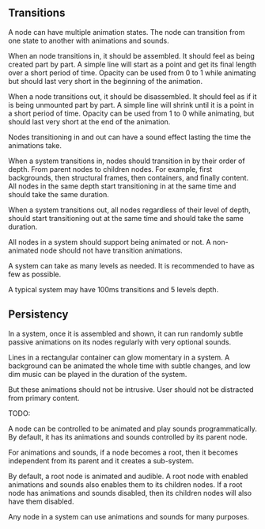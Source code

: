 ## Transitions

A node can have multiple animation states. The node can transition from one state
to another with animations and sounds.

When an node transitions in, it should be assembled. It should feel as being
created part by part. A simple line will start as a point and get its final length
over a short period of time. Opacity can be used from 0 to 1 while animating but
should last very short in the beginning of the animation.

When a node transitions out, it should be disassembled. It should feel as if it
is being unmounted part by part. A simple line will shrink until it is a point
in a short period of time. Opacity can be used from 1 to 0 while animating,
but should last very short at the end of the animation.

Nodes transitioning in and out can have a sound effect lasting the time the
animations take.

When a system transitions in, nodes should transition in by their order of
depth. From parent nodes to children nodes. For example, first backgrounds,
then structural frames, then containers, and finally content. All nodes in
the same depth start transitioning in at the same time and should take the
same duration.

When a system transitions out, all nodes regardless of their level of depth,
should start transitioning out at the same time and should take the same duration.

All nodes in a system should support being animated or not. A non-animated node
should not have transition animations.

A system can take as many levels as needed. It is recommended to have as few as
possible.

A typical system may have 100ms transitions and 5 levels depth.

## Persistency

In a system, once it is assembled and shown, it can run randomly subtle passive
animations on its nodes regularly with very optional sounds.

Lines in a rectangular container can glow momentary in a system. A background
can be animated the whole time with subtle changes, and low dim music can be
played in the duration of the system.

But these animations should not be intrusive. User should not be distracted from
primary content.

TODO:

A node can be controlled to be animated and play sounds programmatically.
By default, it has its animations and sounds controlled by its parent node.

For animations and sounds, if a node becomes a root, then it becomes independent
from its parent and it creates a sub-system.

By default, a root node is animated and audible. A root node with enabled animations
and sounds also enables them to its children nodes. If a root node has animations
and sounds disabled, then its children nodes will also have them disabled.

Any node in a system can use animations and sounds for many purposes.
